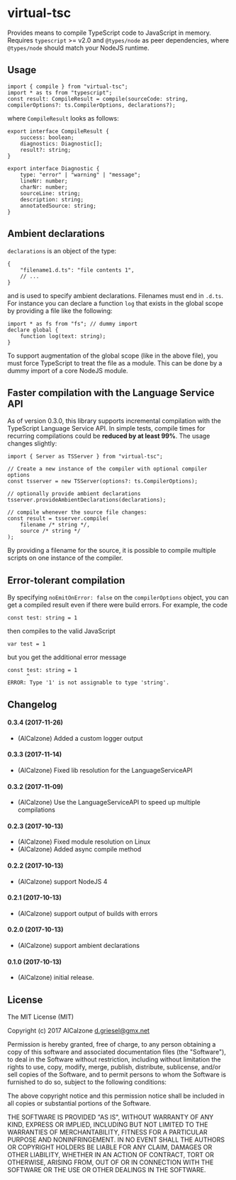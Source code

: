 # virtual-tsc

Provides means to compile TypeScript code to JavaScript in memory. 
Requires `typescript` >= v2.0 and `@types/node` as peer dependencies, where `@types/node` should match your NodeJS runtime.

## Usage

```TS
import { compile } from "virtual-tsc";
import * as ts from "typescript";
const result: CompileResult = compile(sourceCode: string, compilerOptions?: ts.CompilerOptions, declarations?);
```
where `CompileResult` looks as follows:
```TS
export interface CompileResult {
    success: boolean;
    diagnostics: Diagnostic[];
    result?: string;
}

export interface Diagnostic {
    type: "error" | "warning" | "message";
    lineNr: number;
    charNr: number;
    sourceLine: string;
    description: string;
    annotatedSource: string;
}
```

## Ambient declarations
`declarations` is an object of the type:
```JS
{
    "filename1.d.ts": "file contents 1",
    // ...
}
```
and is used to specify ambient declarations. Filenames must end in `.d.ts`. For instance you can declare a function `log` that exists in the global scope by providing a file like the following:
```TS
import * as fs from "fs"; // dummy import
declare global {
    function log(text: string);
}
```
To support augmentation of the global scope (like in the above file), you must force TypeScript to treat the file as a module. This can be done by a dummy import of a core NodeJS module.

## Faster compilation with the Language Service API
As of version 0.3.0, this library supports incremental compilation with the TypeScript Language Service API. In simple tests, compile times for recurring compilations could be **reduced by at least 99%**. The usage changes slightly:
```TS
import { Server as TSServer } from "virtual-tsc";

// Create a new instance of the compiler with optional compiler options
const tsserver = new TSServer(options?: ts.CompilerOptions);

// optionally provide ambient declarations
tsserver.provideAmbientDeclarations(declarations);

// compile whenever the source file changes:
const result = tsserver.compile(
	filename /* string */,
	source /* string */
);
```
By providing a filename for the source, it is possible to compile multiple scripts on one instance of the compiler.

## Error-tolerant compilation

By specifying `noEmitOnError: false` on the `compilerOptions` object, you can get a compiled result even if there were build errors. For example, the code
```TS
const test: string = 1
```
then compiles to the valid JavaScript
```JS
var test = 1
```
but you get the additional error message
```JS
const test: string = 1
      ^
ERROR: Type '1' is not assignable to type 'string'.
```

## Changelog

#### 0.3.4 (2017-11-26)
* (AlCalzone) Added a custom logger output

#### 0.3.3 (2017-11-14)
* (AlCalzone) Fixed lib resolution for the LanguageServiceAPI

#### 0.3.2 (2017-11-09)
* (AlCalzone) Use the LanguageServiceAPI to speed up multiple compilations

#### 0.2.3 (2017-10-13)
* (AlCalzone) Fixed module resolution on Linux
* (AlCalzone) Added async compile method

#### 0.2.2 (2017-10-13)
* (AlCalzone) support NodeJS 4

#### 0.2.1 (2017-10-13)
* (AlCalzone) support output of builds with errors

#### 0.2.0 (2017-10-13)
* (AlCalzone) support ambient declarations

#### 0.1.0 (2017-10-13)
* (AlCalzone) initial release. 

## License
The MIT License (MIT)

Copyright (c) 2017 AlCalzone <d.griesel@gmx.net>

Permission is hereby granted, free of charge, to any person obtaining a copy
of this software and associated documentation files (the "Software"), to deal
in the Software without restriction, including without limitation the rights
to use, copy, modify, merge, publish, distribute, sublicense, and/or sell
copies of the Software, and to permit persons to whom the Software is
furnished to do so, subject to the following conditions:

The above copyright notice and this permission notice shall be included in
all copies or substantial portions of the Software.

THE SOFTWARE IS PROVIDED "AS IS", WITHOUT WARRANTY OF ANY KIND, EXPRESS OR
IMPLIED, INCLUDING BUT NOT LIMITED TO THE WARRANTIES OF MERCHANTABILITY,
FITNESS FOR A PARTICULAR PURPOSE AND NONINFRINGEMENT. IN NO EVENT SHALL THE
AUTHORS OR COPYRIGHT HOLDERS BE LIABLE FOR ANY CLAIM, DAMAGES OR OTHER
LIABILITY, WHETHER IN AN ACTION OF CONTRACT, TORT OR OTHERWISE, ARISING FROM,
OUT OF OR IN CONNECTION WITH THE SOFTWARE OR THE USE OR OTHER DEALINGS IN
THE SOFTWARE.
